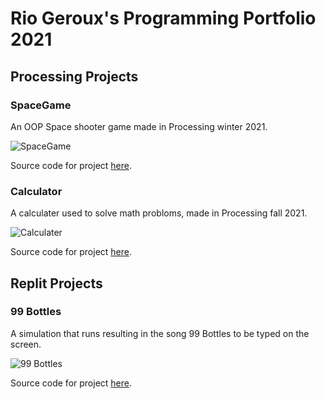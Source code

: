 # Rio Geroux's Programming Portfolio 2021 

## Processing Projects

### SpaceGame

An OOP Space shooter game made in Processing winter 2021.

![SpaceGame](https://github.com/Rio-G/ProgramingPortfolio/blob/gh-pages/images/SpaceGame.png?raw=true)

Source code for project [here](https://github.com/Rio-G/ProgramingPortfolio/tree/gh-pages/src/Space%20Game/Space_Game).

### Calculator

A calculater used to solve math probloms, made in Processing fall 2021.

![Calculater](https://user-images.githubusercontent.com/102073178/169928467-cf2ce3d6-d94f-4466-bad5-64def228cd35.png)

Source code for project [here](https://github.com/Rio-G/ProgramingPortfolio/tree/gh-pages/src/Calculater).

## Replit Projects

### 99 Bottles

A simulation that runs resulting in the song 99 Bottles to be typed on the screen.

![99 Bottles](https://user-images.githubusercontent.com/102073178/169930123-c948882b-245d-4d46-84a7-cb5928a40dd7.png)

Source code for project [here](https://github.com/Rio-G/ProgramingPortfolio/blob/gh-pages/src/99%20Bottles).
